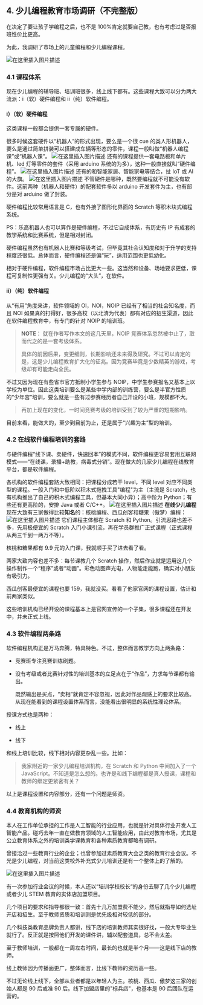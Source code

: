 ## 4. 少儿编程教育市场调研（不完整版）

在决定了要让孩子学编程之后，也不是 100%肯定就要自己教，也有考虑过是否报班性价比更高。

为此，我调研了市场上的儿童编程和少儿编程课程。

![在这里插入图片描述](https://images.gitbook.cn/a2c80b40-ca34-11e9-83d6-91697ab7a49b)

### 4.1 课程体系

现在少儿编程的辅导班、培训班很多，线上线下都有。这些课程大致可以分为两大流派：i（软）硬件编程和 ii（纯）软件编程。

#### i）（软）硬件编程

这类课程一般都会提供一套专属的硬件。

很多时候这套硬件以“机器人”的形式出现，要么是一个很 cue 的类人形机器人，要么是通过简单拼装可以搭建成车辆等形态的零件，课程一般叫做“机器人编程课”或“机器人课”。
![在这里插入图片描述](https://images.gitbook.cn/a13f7a00-ca35-11e9-90a2-d385a89888cf)
还有的课程提供一套电路板和单片机、led 灯等零件的套件（采用 arduino 系统的为多），这种一般直接就叫“硬件编程”。
![在这里插入图片描述](https://images.gitbook.cn/daa64d00-ca35-11e9-ae84-fb4b1155b7a9)
还有的和智能家居、智能家电等结合，扯 IoT 或 AI 的大旗。
![在这里插入图片描述](https://images.gitbook.cn/e0be8310-ca35-11e9-83d6-91697ab7a49b)
不管硬件是哪种，既然要编程就不可能没有软件。这前两种（机器人和硬件）的配套软件多以 arduino 开发套件为主，也有部分是对 arduino 做了封装。

硬件编程比较常用语言是 C，也有外接了图形化界面的 Scratch 等积木块式编程系统。

PS：乐高机器人也可以算作是硬件编程，不过它自成体系，有历史有 IP 有成套的教学系统和比赛系统，但是相对封闭。

硬件编程虽然也有机器人比赛和等级考试，但毕竟其社会认知度和对于升学的支持程度还很低。总体而言，硬件编程还是偏“玩”，适用范围也更低幼化。

相对于硬件编程，软件编程市场占比更大一些。这当然和设备、场地要求更低，课程可复制性更强有关。少儿编程的“大头”，在软件。

#### ii）（纯）软件编程

从“有用”角度来讲，软件领域的 OI，NOI，NOIP 已经有了相当的社会知名度，而且 NOI 如果真的打得好，很多高校（以北清为代表）都有对应的招生渠道，因此在软件编程教育中，有专门的针对 NOIP 的培训班。

>**NOTE**： 就在作者写作本文的这几天里，NOIP 竞赛体系忽然被中止了，取而代之的是一套考级体系。
> 
> 具体的前因后果，变更细则，长期影响还未来得及研究。不过可以肯定的是，这是少儿编程教育扩大化的征兆。因为竞赛毕竟是少数精英的游戏，考级却有可能走向全民。

不过又因为现在有些省市官方抵制小学生参与 NOIP，中学生参赛报名又基本上以学校为单位。因此这类培训要么是某些中学内部的训练营，要么是半官方性质的“少年宫”培训，要么就是一些有过参赛经历者自己开设的小班，规模都不大。

>再加上现在的变化，一时间竞赛考级的培训受到了较为严重的短期影响。

目前来看，能做大的，至少到目前为止，还是属于“兴趣为主”型的培训。

### 4.2 在线软件编程培训的套路

与硬件编程“线下课、卖硬件，快速回本”的模式不同，软件编程更容易套用互联网模式——“在线课，录播+助教，病毒式分销”。现在做大的几家少儿编程在线教育平台，都是软件编程。

各机构的软件编程套路大致相同：把课程分成若干 level，不同 level 对应不同类型的课程。一般入门和中低阶以积木式拖拽工具"编程"为主（主流是 Scratch，也有机构推出了自己的积木式编程工具，但基本大同小异）；高中阶为 Python；有些还有更高阶的，安排 Java 或者 C/C++。
![在这里插入图片描述](https://images.gitbook.cn/80cbccd0-ca38-11e9-90a2-d385a89888cf)
**在线少儿编程**现在大致有三家做得比较**知名**的：核桃编程、西瓜创客和糖果（傲梦）编程：
![在这里插入图片描述](https://images.gitbook.cn/2bc52dc0-ca39-11e9-90a2-d385a89888cf)
它们课程主体都在 Scratch 和 Python。引流思路也差不多，先用极便宜的 Scratch 入门小课引流，再在学员群推广正式课程（正式课程从两三千到一两万不等）。

核桃和糖果都有 9.9 元的入门课，我就顺手买了进去看了看。

两家大致内容也差不多：每节课教几个 Scratch 操作，然后作业就是运用这几个操作制作一个“程序”或者“动画”。彩色动图声光电，人物能走能跑，确实对小朋友有吸引力。

西瓜创客最便宜的课程也要 159，我就没买。看看了他家官网的课程设置，估计和前两家类似。

这些培训机构已经开设的课程基本上是官网宣传的一个子集，很多课程还在开发中，并未正式上线。

### 4.3 软件编程两条路

软件编程机构正是万马奔腾，特具特色。不过，整体而言教学方向上两条路：

- 竞赛班专注竞赛训练刷题。

- 没有考级或者比赛针对性的培训基本的立足点在于“作品”，力求每节课都有输出。

	既然输出是买点，“卖相”就肯定不容忽视，因此对作品观感上的要求比较高。从现在能看到的课程设置体系而言，没能看出很明显的系统性理论体系。

授课方式也是两种：

- 线上

- 线下

和线上培训比较，线下相对内容更杂乱一些。比如：

>我家附近的一家少儿编程培训机构，在 Scratch 和 Python 中间加入了一个 JavaScript。不知道是怎么想的。也许是和线下编程都是真人授课，课程和教师的绑定更紧密有关？

以上是课程设置和内容部分，还有一个问题是师资。

### 4.4 教育机构的师资

本人在工作单位承担的工作是人工智能的行业应用，也就是针对具体行业开发人工智能产品。碰巧去年一直在做教育领域的人工智能应用，由此对教育市场，尤其是公立教育体系之外的培训类学课教育和各种素质教育都略有调研。

曾接洽过一些教育行业的企业；也曾参加过素质教育大会之类的教育行业会议。不光是少儿编程，对当前这类校外补充式少儿培训还是有一个整体上的了解的。

![在这里插入图片描述](https://images.gitbook.cn/11162a50-ca3a-11e9-83d6-91697ab7a49b)

有一次参加行业会议的时候，本人还以“培训学校校长“的身份去聊了几个少儿编程或者少儿 STEM 教育的实体店加盟项目。

几个项目的要求和指导都很一致：首先十几万加盟费不能少，然后就指导如何选址开店和招生。至于教师资质和培训则是优先级相对较低的部分。

几个科技类教育品牌负责人都讲，线下店的培训教师其实很好找，一般大专毕业生就行了。反正就是按照他们开发的课件讲，辅以配套道具，总不会太差。

至于教师培训，一般都在一周左右时间，最长的也就是半个月——这是线下店的教师。

线上教师因为传播面更广，整体而言，比线下教师的资历高一些。

不过无论线上线下，全部从业者都是以年轻人为主。核桃、西瓜、傲梦这三家的创始人都是 90 后或准 90 后。线下加盟店里的"标兵店"，也基本是 90 后团队在运营的。
